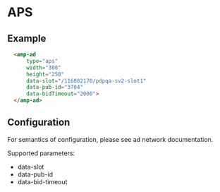 <!---
Copyright 2015 The AMP HTML Authors. All Rights Reserved.

Licensed under the Apache License, Version 2.0 (the "License");
you may not use this file except in compliance with the License.
You may obtain a copy of the License at

      http://www.apache.org/licenses/LICENSE-2.0

Unless required by applicable law or agreed to in writing, software
distributed under the License is distributed on an "AS-IS" BASIS,
WITHOUT WARRANTIES OR CONDITIONS OF ANY KIND, either express or implied.
See the License for the specific language governing permissions and
limitations under the License.
-->

# APS

## Example

```html
  <amp-ad
      type="aps"
      width="300"
      height="250"
      data-slot="/116082170/pdpqa-sv2-slot1"
      data-pub-id="3704"
      data-bidTimeout="2000">
  </amp-ad>
```

## Configuration

For semantics of configuration, please see ad network documentation.

Supported parameters:

- data-slot
- data-pub-id
- data-bid-timeout
